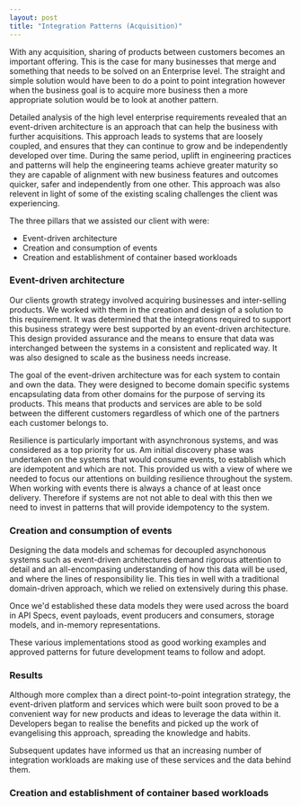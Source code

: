 ```yaml
---
layout: post
title: "Integration Patterns (Acquisition)"
---
```


With any acquisition, sharing of products between customers becomes an important offering. This is the case for many businesses that merge and something that needs to be solved on an Enterprise level. The straight and simple solution would have been to do a point to point integration however when the business goal is to acquire more business then a more appropriate solution would be to look at another pattern.

<!--more-->

Detailed analysis of the high level enterprise requirements revealed that an event-driven architecture is an approach that can help the business with further acquisitions. This approach leads to systems that are loosely coupled, and ensures that they can continue to grow and be independently developed over time. During the same period, uplift in engineering practices and patterns will help the engineering teams achieve greater maturity so they are capable of alignment with new business features and outcomes quicker, safer and independently from one other. This approach was also relevent in light of some of the existing scaling challenges the client was experiencing.

The three pillars that we assisted our client with were:
- Event-driven architecture
- Creation and consumption of events
- Creation and establishment of container based workloads


### Event-driven architecture
Our clients growth strategy involved acquiring businesses and inter-selling products. We worked with them in the creation and design of a solution to this requirement. It was determined that the integrations required to support this business strategy were best supported by an event-driven architecture. This design provided assurance and the means to ensure that data was interchanged between the systems in a consistent and replicated way. It was also designed to scale as the business needs increase.

The goal of the event-driven architecture was for each system to contain and own the data. They were designed to become domain specific systems encapsulating data from other domains for the purpose of serving its products. This means that products and services are able to be sold between the different customers regardless of which one of the partners each customer belongs to.

Resilience is particularly important with asynchronous systems, and was considered as a top priority for us. Am initial discovery phase was undertaken on the systems that would consume events, to establish which are idempotent and which are not. This provided us with a view of where we needed to focus our attentions on building resilience throughout the system. When working with events there is always a chance of at least once delivery. Therefore if systems are not not able to deal with this then we need to invest in patterns that will provide idempotency to the system.


### Creation and consumption of events
Designing the data models and schemas for decoupled asynchonous systems such as event-driven architectures demand rigorous attention to detail and an all-encompasing understanding of how this data will be used, and where the lines of responsibility lie. This ties in well with a traditional domain-driven approach, which we relied on extensively during this phase.

Once we'd established these data models they were used across the board in API Specs, event payloads, event producers and consumers, storage models, and in-memory representations.

These various implementations stood as good working examples and approved patterns for future development teams to follow and adopt.


### Results
Although more complex than a direct point-to-point integration strategy, the event-driven platform and services which were built soon proved to be a convenient way for new products and ideas to leverage the data within it. Developers began to realise the benefits and picked up the work of evangelising this approach, spreading the knowledge and habits.

Subsequent updates have informed us that an increasing number of integration workloads are making use of these services and the data behind them.


### Creation and establishment of container based workloads
